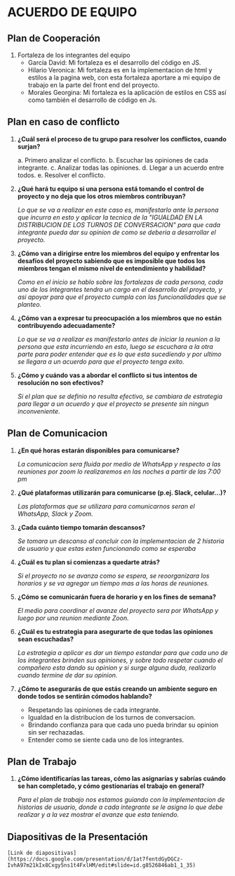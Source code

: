 # ACUERDO DE EQUIPO
## Plan de Cooperación
1. Fortaleza de los integrantes del equipo
    + García David: Mi fortaleza es el desarrollo del código en JS.
    + Hilario Veronica: Mi fortaleza es en la implementacion de html y estilos a la pagina web, con esta fortaleza aportare a mi equipo de trabajo en la parte del front end del proyecto.
    + Morales Georgina:  Mi fortaleza es la aplicación de estilos en CSS así como también el desarrollo de código en Js. 

## Plan en caso de conflicto
1. **¿Cuál será el proceso de tu grupo para resolver los conflictos, cuando surjan?**

    a. Primero analizar el conflicto.
    b. Escuchar las opiniones de cada integrante.
    c. Analizar todas las opiniones.
    d. Llegar a un acuerdo entre todos.
    e. Resolver el conflicto.

2. **¿Qué hará tu equipo si una persona está tomando el control de proyecto y no deja que los otros miembros contribuyan?**

    _Lo que se va a realizar en este caso es, manifestarlo ante la persona que incurra en esto y aplicar la tecnica de la "IGUALDAD EN LA DISTRIBUCION DE LOS TURNOS DE CONVERSACION" para que cada integrante pueda dar su opinion de como se deberia a desarrollar el proyecto._

3. **¿Cómo van a dirigirse entre los miembros del equipo y enfrentar los desafíos del proyecto sabiendo que es imposible que todos los miembros tengan el mismo nivel de entendimiento y habilidad?**

    _Como en el inicio se hablo sobre las fortalezas de cada persona, cada uno de los integrantes tendra un cargo en el desarrollo del proyecto, y asi apoyar para que el proyecto cumpla con las funcionalidades que se planteo._

4. **¿Cómo van a expresar tu preocupación a los miembros que no están contribuyendo adecuadamente?**

    _Lo que se va a realizar es manifestarlo antes de iniciar la reunion a la persona que esta incurriendo en esto, luego se escuchara a la otra parte para poder entender que es lo que esta sucediendo y por ultimo se llegara a un acuerdo para que el proyecto tenga exito._

5. **¿Cómo y cuándo vas a abordar el conflicto si tus intentos de resolución no son efectivos?**

    _Si el plan que se definio no resulta efectivo, se cambiara de estrategia para llegar a un acuerdo y que el proyecto se presente sin ningun inconveniente._

## Plan de Comunicacion
1. **¿En qué horas estarán disponibles para comunicarse?**

    _La comunicacion sera fluida por medio de WhatsApp y respecto a las reuniones por zoom lo realizaremos en las noches a partir de las 7:00 pm_

2. **¿Qué plataformas utilizarán para comunicarse (p.ej. Slack, celular…)?**

    _Las plataformas que se utilizara para comunicarnos seran el WhatsApp, Slack y Zoom._

3. **¿Cada cuánto tiempo tomarán descansos?**

    _Se tomara un descanso al concluir con la implementacion de 2 historia de usuario y que estas esten funcionando como se esperaba_

4. **¿Cuál es tu plan si comienzas a quedarte atrás?**

    _Si el proyecto no se avanza como se espera, se reoorganizara los horarios y se va agregar un tiempo mas a las horas de reuniones._

5. **¿Cómo se comunicarán fuera de horario y en los fines de semana?**

    _El medio para coordinar el avanze del proyecto sera por WhatsApp y luego por una reunion mediante Zoon._

6. **¿Cuál es tu estrategia para asegurarte de que todas las opiniones sean escuchadas?**

    _La estrategia a aplicar es dar un tiempo estandar para que cada uno de los integrantes brinden sus opiniones, y sobre todo respetar cuando el compañero esta dando su opinion y si surge alguna duda, realizarlo cuando termine de dar su opinion._ 

7. **¿Cómo te asegurarás de que estás creando un ambiente seguro en donde todos se sentirán cómodos hablando?**
    + Respetando las opiniones de cada integrante.
    + Igualdad en la distribucion de los turnos de conversacion.
    + Brindando confianza para que cada uno pueda brindar su opinion sin ser rechazadas.
    + Entender como se siente cada uno de los integrantes.
    
## Plan de Trabajo
1. **¿Cómo identificarías las tareas, cómo las asignarías y sabrías cuándo se han completado, y cómo gestionarías el trabajo en general?**

    _Para el plan de trabajo nos estamos guiando con la implementacion de historias de usuario, donde a cada integrante se le asigna lo que debe realizar y a la vez mostrar el avanze que esta teniendo._

## Diapositivas de la Presentación
    [Link de diapositivas] (https://docs.google.com/presentation/d/1at7fentdGyDGCz-IvhA97m21kIx8Cxgy5ns1t4FxlHM/edit#slide=id.g8526846ab1_1_35)
